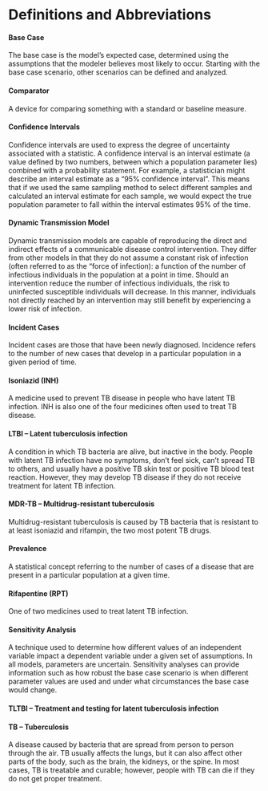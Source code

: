 # Definitions and Abbreviations

#### **Base Case**

The base case is the model’s expected case, determined using the
assumptions that the modeler believes most likely to occur. Starting
with the base case scenario, other scenarios can be defined and
analyzed.

#### **Comparator**

A device for comparing something with a standard or baseline measure.

#### **Confidence Intervals**

Confidence intervals are used to express the degree of uncertainty
associated with a statistic. A confidence interval is an interval
estimate (a value defined by two numbers, between which a population
parameter lies) combined with a probability statement. For example, a
statistician might describe an interval estimate as a “95% confidence
interval”. This means that if we used the same sampling method to
select different samples and calculated an interval estimate for each
sample, we would expect the true population parameter to fall within
the interval estimates 95% of the time.

#### **Dynamic Transmission Model**

Dynamic transmission models are capable of reproducing the direct and
indirect effects of a communicable disease control intervention. They
differ from other models in that they do not assume a constant risk of
infection (often referred to as the “force of infection): a function
of the number of infectious individuals in the population at a point
in time. Should an intervention reduce the number of infectious
individuals, the risk to uninfected susceptible individuals will
decrease. In this manner, individuals not directly reached by an
intervention may still benefit by experiencing a lower risk of
infection.

#### **Incident Cases**

Incident cases are those that have been newly diagnosed. Incidence
refers to the number of new cases that develop in a particular
population in a given period of time.

#### **Isoniazid (INH)**

A medicine used to prevent TB disease in people who have latent TB
infection. INH is also one of the four medicines often used to treat
TB disease.

#### **LTBI – Latent tuberculosis infection**

A condition in which TB bacteria are alive, but inactive in the body.
People with latent TB infection have no symptoms, don’t feel sick,
can’t spread TB to others, and usually have a positive TB skin test or
positive TB blood test reaction. However, they may develop TB disease
if they do not receive treatment for latent TB infection.

#### **MDR-TB – Multidrug-resistant tuberculosis**

Multidrug-resistant tuberculosis is caused by TB bacteria that is
resistant to at least isoniazid and rifampin, the two most potent TB
drugs.

#### **Prevalence**

A statistical concept referring to the number of cases of a disease
that are present in a particular population at a given time.

#### **Rifapentine (RPT)**

One of two medicines used to treat latent TB infection.

#### **Sensitivity Analysis**

A technique used to determine how different values of an independent
variable impact a dependent variable under a given set of assumptions.
In all models, parameters are uncertain. Sensitivity analyses can
provide information such as how robust the base case scenario is when
different parameter values are used and under what circumstances the
base case would change.

#### **TLTBI – Treatment and testing for latent tuberculosis infection**

#### **TB – Tuberculosis**

A disease caused by bacteria that are spread from person to person
through the air. TB usually affects the lungs, but it can also affect
other parts of the body, such as the brain, the kidneys, or the spine.
In most cases, TB is treatable and curable; however, people with TB
can die if they do not get proper treatment.

